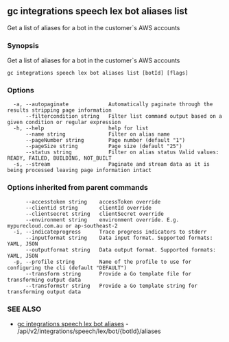 ## gc integrations speech lex bot aliases list

Get a list of aliases for a bot in the customer`s AWS accounts

### Synopsis

Get a list of aliases for a bot in the customer`s AWS accounts

```
gc integrations speech lex bot aliases list [botId] [flags]
```

### Options

```
  -a, --autopaginate             Automatically paginate through the results stripping page information
      --filtercondition string   Filter list command output based on a given condition or regular expression
  -h, --help                     help for list
      --name string              Filter on alias name
      --pageNumber string        Page number (default "1")
      --pageSize string          Page size (default "25")
      --status string            Filter on alias status Valid values: READY, FAILED, BUILDING, NOT_BUILT
  -s, --stream                   Paginate and stream data as it is being processed leaving page information intact
```

### Options inherited from parent commands

```
      --accesstoken string    accessToken override
      --clientid string       clientId override
      --clientsecret string   clientSecret override
      --environment string    environment override. E.g. mypurecloud.com.au or ap-southeast-2
  -i, --indicateprogress      Trace progress indicators to stderr
      --inputformat string    Data input format. Supported formats: YAML, JSON
      --outputformat string   Data output format. Supported formats: YAML, JSON
  -p, --profile string        Name of the profile to use for configuring the cli (default "DEFAULT")
      --transform string      Provide a Go template file for transforming output data
      --transformstr string   Provide a Go template string for transforming output data
```

### SEE ALSO

* [gc integrations speech lex bot aliases](gc_integrations_speech_lex_bot_aliases.html)	 - /api/v2/integrations/speech/lex/bot/{botId}/aliases


